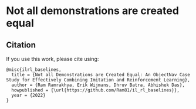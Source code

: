 # Not all demonstrations are created equal

## Citation
If you use this work, please cite using:

```
@misc{ilrl_baselines,
  title = {Not all Demonstrations are Created Equal: An ObjectNav Case Study for Effectively Combining Imitation and Reinforcement Learning},
  author = {Ram Ramrakhya, Erik Wijmans, Dhruv Batra, Abhishek Das},
  howpublished = {\url{https://github.com/Ram81/il_rl_baselines}},
  year = {2022}
}
```
